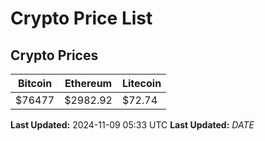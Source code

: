 # Crypto Price List

## Crypto Prices
| Bitcoin | Ethereum | Litecoin |
| ------- | -------- | -------- |
| $76477 | $2982.92 | $72.74 |
**Last Updated:** 2024-11-09 05:33 UTC
**Last Updated:** $DATE$
